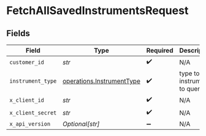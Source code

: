 # FetchAllSavedInstrumentsRequest


## Fields

| Field                                                                  | Type                                                                   | Required                                                               | Description                                                            |
| ---------------------------------------------------------------------- | ---------------------------------------------------------------------- | ---------------------------------------------------------------------- | ---------------------------------------------------------------------- |
| `customer_id`                                                          | *str*                                                                  | :heavy_check_mark:                                                     | N/A                                                                    |
| `instrument_type`                                                      | [operations.InstrumentType](../../models/operations/instrumenttype.md) | :heavy_check_mark:                                                     | type to instrument to query                                            |
| `x_client_id`                                                          | *str*                                                                  | :heavy_check_mark:                                                     | N/A                                                                    |
| `x_client_secret`                                                      | *str*                                                                  | :heavy_check_mark:                                                     | N/A                                                                    |
| `x_api_version`                                                        | *Optional[str]*                                                        | :heavy_minus_sign:                                                     | N/A                                                                    |
